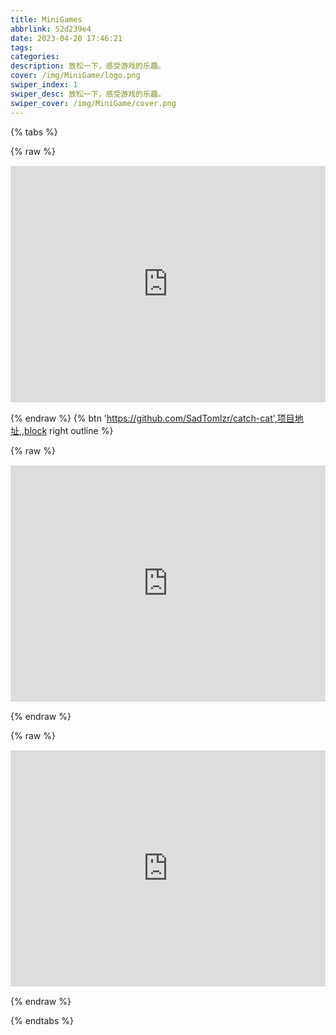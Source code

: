 ```yaml
---
title: MiniGames
abbrlink: 52d239e4
date: 2023-04-20 17:46:21
tags:
categories:
description: 放松一下，感受游戏的乐趣。
cover: /img/MiniGame/logo.png
swiper_index: 1
swiper_desc: 放松一下，感受游戏的乐趣。
swiper_cover: /img/MiniGame/cover.png
---  
```


{% tabs %}  

<!-- tab Catch Cat -->
{% raw %}
<div class="aspect-ratio" >
    <iframe src="https://game.guole.fun/cat/index.html" scrolling="no" border="0" frameborder="0" framespacing="0" high_quality="1" danmaku="1" allowfullscreen=""></iframe>
</div>

<style>
  .aspect-ratio {
    position: relative;
    width: 100%;
    height: 0;
    padding-bottom: 75%;
    margin: 3% auto;
    text-align: center;
  }
  .aspect-ratio iframe {
    position: absolute;
    top: 0;
    left: 0;
    width: 100%;
    height: 100%;
  }
  @media screen and (max-width:500px){
    .aspect-ratio{
        padding-bottom:100%;
        position:relative!important;
        overflow:hidden!important;
        position:relative;
        width:100%;
        height:0;
        margin:3% auto;
        text-align:center
    }
    canvas{
            width:570px!important;height:501px!important
    }
    iframe{
            position:absolute;transform:scale(.6)!important;width:570px!important;height:570px!important;left:-120px!important;top:-100px!important
    }
  }
</style>
{% endraw %}
{% btn 'https://github.com/SadTomlzr/catch-cat',项目地址,,block right outline %}  
<!-- endtab --> 

<!-- tab MiniGames -->
{% raw %}
<div class="aspect-ratio" >
    <iframe src="https://demonisblack.com/code/2022/minigames/game/" scrolling="no" border="0" frameborder="0" framespacing="0" high_quality="1" danmaku="1" allowfullscreen="" loading="lazy"></iframe>
</div>
{% endraw %}
<!-- endtab --> 

<!-- tab Downhill Ski -->
{% raw %}
<div class="aspect-ratio" >
    <iframe src="https://demonisblack.com/code/2022/downhillski/game/"scrolling="no" border="0" frameborder="0" framespacing="0" high_quality="1" danmaku="1" allowfullscreen="" loading="lazy"></iframe>
</div>
{% endraw %}
<!-- endtab --> 

{% endtabs %}  